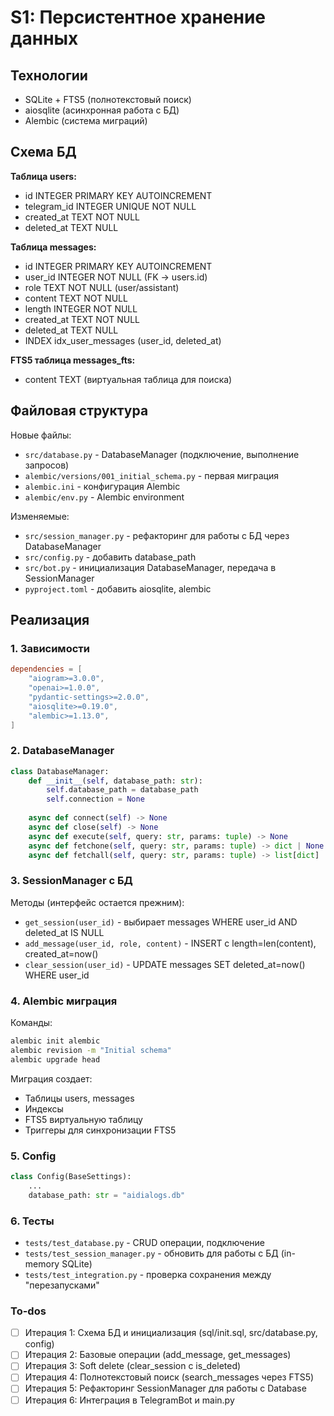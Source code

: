 <!-- 12085af5-331b-4032-9276-03b806ac2f82 7cee93f3-6e11-404e-bfba-4cf37842344c -->
# S1: Персистентное хранение данных

## Технологии

- SQLite + FTS5 (полнотекстовый поиск)
- aiosqlite (асинхронная работа с БД)
- Alembic (система миграций)

## Схема БД

**Таблица users:**

- id INTEGER PRIMARY KEY AUTOINCREMENT
- telegram_id INTEGER UNIQUE NOT NULL
- created_at TEXT NOT NULL
- deleted_at TEXT NULL

**Таблица messages:**

- id INTEGER PRIMARY KEY AUTOINCREMENT
- user_id INTEGER NOT NULL (FK -> users.id)
- role TEXT NOT NULL (user/assistant)
- content TEXT NOT NULL
- length INTEGER NOT NULL
- created_at TEXT NOT NULL
- deleted_at TEXT NULL
- INDEX idx_user_messages (user_id, deleted_at)

**FTS5 таблица messages_fts:**

- content TEXT (виртуальная таблица для поиска)

## Файловая структура

Новые файлы:

- `src/database.py` - DatabaseManager (подключение, выполнение запросов)
- `alembic/versions/001_initial_schema.py` - первая миграция
- `alembic.ini` - конфигурация Alembic
- `alembic/env.py` - Alembic environment

Изменяемые:

- `src/session_manager.py` - рефакторинг для работы с БД через DatabaseManager
- `src/config.py` - добавить database_path
- `src/bot.py` - инициализация DatabaseManager, передача в SessionManager
- `pyproject.toml` - добавить aiosqlite, alembic

## Реализация

### 1. Зависимости

```toml
dependencies = [
    "aiogram>=3.0.0",
    "openai>=1.0.0",
    "pydantic-settings>=2.0.0",
    "aiosqlite>=0.19.0",
    "alembic>=1.13.0",
]
```

### 2. DatabaseManager

```python
class DatabaseManager:
    def __init__(self, database_path: str):
        self.database_path = database_path
        self.connection = None
    
    async def connect(self) -> None
    async def close(self) -> None
    async def execute(self, query: str, params: tuple) -> None
    async def fetchone(self, query: str, params: tuple) -> dict | None
    async def fetchall(self, query: str, params: tuple) -> list[dict]
```

### 3. SessionManager с БД

Методы (интерфейс остается прежним):

- `get_session(user_id)` - выбирает messages WHERE user_id AND deleted_at IS NULL
- `add_message(user_id, role, content)` - INSERT с length=len(content), created_at=now()
- `clear_session(user_id)` - UPDATE messages SET deleted_at=now() WHERE user_id

### 4. Alembic миграция

Команды:

```bash
alembic init alembic
alembic revision -m "Initial schema"
alembic upgrade head
```

Миграция создает:

- Таблицы users, messages
- Индексы
- FTS5 виртуальную таблицу
- Триггеры для синхронизации FTS5

### 5. Config

```python
class Config(BaseSettings):
    ...
    database_path: str = "aidialogs.db"
```

### 6. Тесты

- `tests/test_database.py` - CRUD операции, подключение
- `tests/test_session_manager.py` - обновить для работы с БД (in-memory SQLite)
- `tests/test_integration.py` - проверка сохранения между "перезапусками"

### To-dos

- [ ] Итерация 1: Схема БД и инициализация (sql/init.sql, src/database.py, config)
- [ ] Итерация 2: Базовые операции (add_message, get_messages)
- [ ] Итерация 3: Soft delete (clear_session с is_deleted)
- [ ] Итерация 4: Полнотекстовый поиск (search_messages через FTS5)
- [ ] Итерация 5: Рефакторинг SessionManager для работы с Database
- [ ] Итерация 6: Интеграция в TelegramBot и main.py